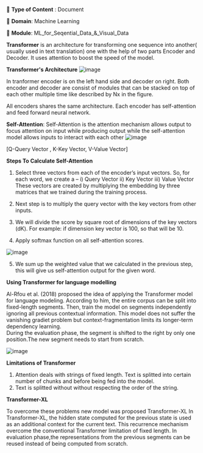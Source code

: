 🔴 **Type of Content** : Document

🔴 **Domain**: Machine Learning

🔴 **Module**: ML_for_Seqential_Data_&_Visual_Data

**Transformer** is an architecture for transforming one sequence into another( usually used in text translation) one with the help of two parts Encoder and Decoder. It uses attention to boost the speed of the model.

**Transformer's Architecture**
![image](https://user-images.githubusercontent.com/46518960/141668834-992b3add-aca7-4151-891d-3134893970b7.png)

In tranformer encoder is on the left hand side and decoder on right. Both encoder and decoder are consist of modules that can be stacked on top of each other multiple time like described by Nx in the figure.

All encoders shares the same architecture. Each encoder has self-attention and feed forward neural network.

**Self-Attention**: Self-Attention is the attention mechanism allows output to focus attention on input while producing output while the self-attention model allows inputs to interact with each other
![image](https://user-images.githubusercontent.com/46518960/141669078-989e2027-8a3d-4875-a7b6-cc3251fdae2d.png)

[Q-Query Vector , K-Key Vector, V-Value Vector]

**Steps To Calculate Self-Attention**

1.	Select three vectors from each of the encoder’s input vectors.
So, for each word, we create a –
i) Query Vector ii) Key Vector iii) Value Vector
These vectors are created by multiplying the embedding by three matrices that we trained during the training process.

2. Next step is to multiply the query vector with the key vectors from other inputs.
 
3. We will divide the score by square root of dimensions of the key vectors (dK).
For example: if dimension key vector is 100, so that will be 10.

4. Apply softmax function on all self-attention scores.

![image](https://user-images.githubusercontent.com/46518960/141669054-d93cfc55-ba82-4a86-8d05-50ef1e929b0b.png)

5. We sum up the weighted value that we calculated in the previous step, this will give us self-attention output for the given word.



**Using Transformer for language modelling**

Al-Rfou et al. (2018) proposed the idea of applying the Transformer model for language modeling. According to him, the entire corpus can be split into fixed-length segments. Then, train the model on segments independently ignoring all  previous contextual information. This model does not suffer the vanishing gradiet problem but context-fragmentation limits its longer-term dependency learning.  
During the evaluation phase, the segment is shifted to the right by only one position.The new segment needs to start from scratch.

![image](https://user-images.githubusercontent.com/46518960/141615449-df9cfd56-6837-43b4-a446-9e57daf1e347.png)

**Limitations of Transformer**

1.	Attention deals with strings of fixed length. Text is splitted into certain number of chunks and before being fed into the model.
2.	Text is splitted without without respecting the order of the string.

**Transformer-XL**

To overcome these problems new model was proposed Transformer-XL
In Transformer-XL, the hidden state computed for the previous state is used as an additional context for the current text. This recurrence mechanism overcome the conventional Transformer limitation of fixed length.
In evaluation phase,the representations from the previous segments can be reused instead of being computed from scratch.

